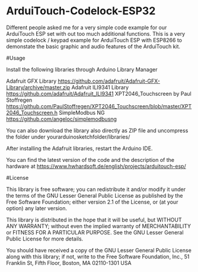 # ArduiTouch-Codelock-ESP32
Different people asked me for a very simple code example for our ArduiTouch ESP set with out too much additional functions. This is a very simple codelock / keypad example for ArduiTouch ESP with ESP8266 to demonstate the basic graphic and audio features of the ArduiTouch kit.



#Usage

Install the following libraries through Arduino Library Manager

Adafruit GFX Library https://github.com/adafruit/Adafruit-GFX-Library/archive/master.zip Adafruit ILI9341 Library https://github.com/adafruit/Adafruit_ILI9341 XPT2046_Touchscreen by Paul Stoffregen https://github.com/PaulStoffregen/XPT2046_Touchscreen/blob/master/XPT2046_Touchscreen.h SimpleModbus NG https://github.com/angeloc/simplemodbusng

You can also download the library also directly as ZIP file and uncompress the folder under yourarduinosketchfolder/libraries/

After installing the Adafruit libraries, restart the Arduino IDE.

You can find the latest version of the code and the description of the hardware at https://www.hwhardsoft.de/english/projects/arduitouch-esp/

#License

This library is free software; you can redistribute it and/or modify it under the terms of the GNU Lesser General Public License as published by the Free Software Foundation; either version 2.1 of the License, or (at your option) any later version.

This library is distributed in the hope that it will be useful, but WITHOUT ANY WARRANTY; without even the implied warranty of MERCHANTABILITY or FITNESS FOR A PARTICULAR PURPOSE. See the GNU Lesser General Public License for more details.

You should have received a copy of the GNU Lesser General Public License along with this library; if not, write to the Free Software Foundation, Inc., 51 Franklin St, Fifth Floor, Boston, MA 02110-1301 USA
